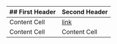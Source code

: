 | ## First Header  | Second Header |
| ------------- | ------------- |
| Content Cell  |[link](www.google.com)  |
| Content Cell  | Content Cell  |

